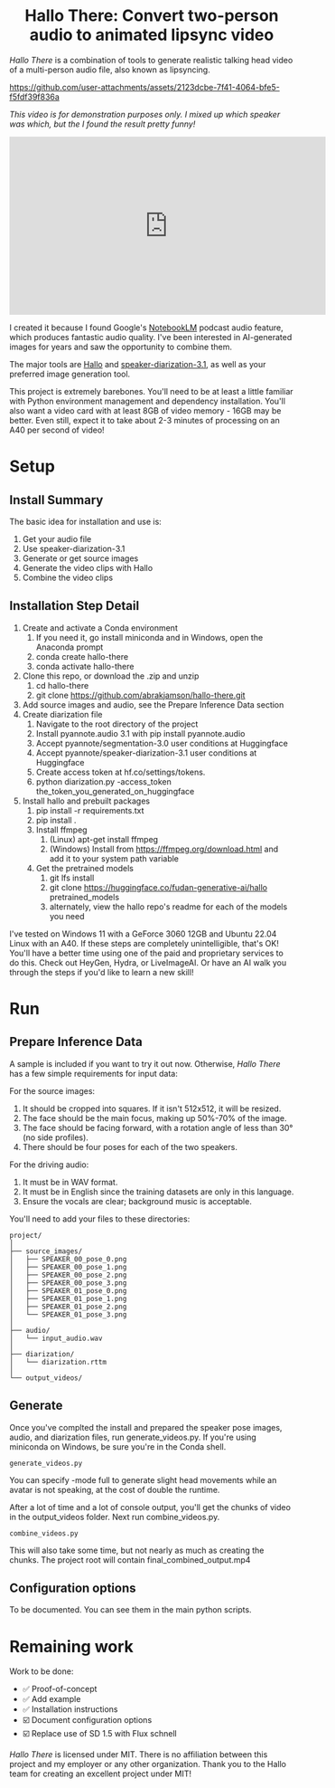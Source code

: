 <h1 align='center'>Hallo There: Convert two-person audio to animated lipsync video</h1>

*Hallo There* is a combination of tools to generate realistic talking head video of a multi-person audio file,
also known as lipsyncing.

https://github.com/user-attachments/assets/2123dcbe-7f41-4064-bfe5-f5fdf39f836a

*This video is for demonstration purposes only. I mixed up which speaker was which, but the I*
*found the result pretty funny!*

<iframe width="560" height="315" src="https://www.youtube.com/embed/lma7rSx_zbE" frameborder="0" allow="accelerometer; autoplay; clipboard-write; encrypted-media; gyroscope; picture-in-picture" allowfullscreen></iframe>

I created it because I found Google's [NotebookLM](https://notebooklm.google.com/) podcast audio feature, 
which produces fantastic audio quality. I've been interested in AI-generated images for years and saw 
the opportunity to combine them.

The major tools are [Hallo](https://github.com/fudan-generative-vision/hallo) and 
[speaker-diarization-3.1](https://huggingface.co/pyannote/speaker-diarization-3.1), as well as your 
preferred image generation tool.

This project is extremely barebones. You'll need to be at least a little familiar with Python environment 
management and dependency installation. You'll also want a video card with at least 8GB of video memory - 
16GB may be better. Even still, expect it to take about 2-3 minutes of processing on an A40 per second of video!

# Setup

## Install Summary
The basic idea for installation and use is:
1. Get your audio file
2. Use speaker-diarization-3.1
3. Generate or get source images
4. Generate the video clips with Hallo
5. Combine the video clips

## Installation Step Detail
1. Create and activate a Conda environment
    1. If you need it, go install miniconda and in Windows, open the Anaconda prompt
    2. conda create hallo-there
    3. conda activate hallo-there
2. Clone this repo, or download the .zip and unzip 
    1. cd hallo-there
    2. git clone https://github.com/abrakjamson/hallo-there.git
3. Add source images and audio, see the Prepare Inference Data section
4. Create diarization file
    1. Navigate to the root directory of the project
    2. Install pyannote.audio 3.1 with pip install pyannote.audio
    3. Accept pyannote/segmentation-3.0 user conditions at Huggingface
    4. Accept pyannote/speaker-diarization-3.1 user conditions at Huggingface
    5. Create access token at hf.co/settings/tokens.
    6. python diarization.py -access_token the_token_you_generated_on_huggingface
5. Install hallo and prebuilt packages
    1. pip install -r requirements.txt
    2. pip install .
    3. Install ffmpeg
        1. (Linux) apt-get install ffmpeg
        2. (Windows) Install from https://ffmpeg.org/download.html and add it to your system path variable
    4. Get the pretrained models
        1. git lfs install
        2. git clone https://huggingface.co/fudan-generative-ai/hallo pretrained_models
        3. alternately, view the hallo repo's readme for each of the models you need

I've tested on Windows 11 with a GeForce 3060 12GB and Ubuntu 22.04 Linux with an A40.
If these steps are completely unintelligible, that's OK! You'll have a better time using one of 
the paid and proprietary services to do this. Check out HeyGen, Hydra, or LiveImageAI. Or have 
an AI walk you through the steps if you'd like to learn a new skill!

# Run

##  Prepare Inference Data

A sample is included if you want to try it out now. Otherwise, *Hallo There* has a few simple 
requirements for input data:

For the source images:

1. It should be cropped into squares. If it isn't 512x512, it will be resized.
2. The face should be the main focus, making up 50%-70% of the image.
3. The face should be facing forward, with a rotation angle of less than 30° (no side profiles).
4. There should be four poses for each of the two speakers.

For the driving audio:

1. It must be in WAV format.
2. It must be in English since the training datasets are only in this language.
3. Ensure the vocals are clear; background music is acceptable.

You'll need to add your files to these directories:
```
project/
│
├── source_images/
│   ├── SPEAKER_00_pose_0.png
│   ├── SPEAKER_00_pose_1.png
│   ├── SPEAKER_00_pose_2.png
│   ├── SPEAKER_00_pose_3.png
│   ├── SPEAKER_01_pose_0.png
│   ├── SPEAKER_01_pose_1.png
│   ├── SPEAKER_01_pose_2.png
│   └── SPEAKER_01_pose_3.png
│
├── audio/
│   └── input_audio.wav
│
├── diarization/
│   └── diarization.rttm
│
└── output_videos/
```

## Generate
Once you've complted the install and prepared the speaker pose images, audio, and diarization files, 
run generate_videos.py. If you're using miniconda on Windows, be sure you're in the Conda shell.
```
generate_videos.py
```
You can specify -mode full to generate slight head movements while an avatar is not speaking, at the cost of
double the runtime.

After a lot of time and a lot of console output, you'll get the chunks of video in the output_videos folder. 
Next run combine_videos.py.
```
combine_videos.py
```
This will also take some time, but not nearly as much as creating the chunks. The project root will contain
final_combined_output.mp4

## Configuration options
To be documented. You can see them in the main python scripts.

# Remaining work
Work to be done:
- ✅ Proof-of-concept
- ✅ Add example
- ✅ Installation instructions
- ☑️ Document configuration options
- ☑️ Replace use of SD 1.5 with Flux schnell

*Hallo There* is licensed under MIT. There is no affiliation between this project and my employer or any 
other organization. Thank you to the Hallo team for creating an excellent project under MIT!